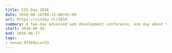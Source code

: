 ```yaml
---
title: CSS Day 2016
date: 2016-06-16T08:15:00+02:00
url: https://cssday.nl/2016
summary: A two-day advanced web development conference, one day about CSS, and one day about HTML.
start: 2016-06-16
end: 2016-06-17
tags:
- venue:9f469vcx+53
---
```

